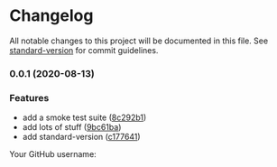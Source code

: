 # Changelog

All notable changes to this project will be documented in this file. See [standard-version](https://github.com/conventional-changelog/standard-version) for commit guidelines.

### 0.0.1 (2020-08-13)


### Features

* add a smoke test suite ([8c292b1](https://github.com/ParamagicDev/hotkey-listener/commit/8c292b15b39ac3020377df539712cd3d08602fca))
* add lots of stuff ([9bc61ba](https://github.com/ParamagicDev/hotkey-listener/commit/9bc61ba3b4fd93b523b16a671aae7833b7eb7593))
* add standard-version ([c177641](https://github.com/ParamagicDev/hotkey-listener/commit/c17764148032004c965ace4982b2fd6064d1abcd))

Your GitHub username: 